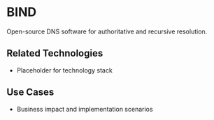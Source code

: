 # BIND

Open-source DNS software for authoritative and recursive resolution.

## Related Technologies
- Placeholder for technology stack

## Use Cases
- Business impact and implementation scenarios
